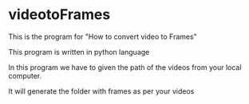 # videotoFrames

This is the program for "How to convert video to Frames"

This program is written in python language

In this program we have to given the path of the videos from your local computer.

It will generate the folder with frames as per your videos
